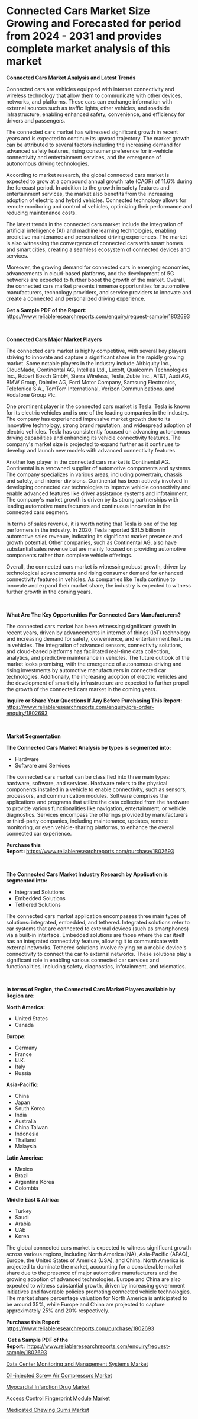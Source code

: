 <p><h1>Connected Cars Market Size Growing and Forecasted for period from 2024 - 2031 and provides complete market analysis of this market</h1></p><p><strong>Connected Cars Market Analysis and Latest Trends</strong></p>
<p><p>Connected cars are vehicles equipped with internet connectivity and wireless technology that allow them to communicate with other devices, networks, and platforms. These cars can exchange information with external sources such as traffic lights, other vehicles, and roadside infrastructure, enabling enhanced safety, convenience, and efficiency for drivers and passengers.</p><p>The connected cars market has witnessed significant growth in recent years and is expected to continue its upward trajectory. The market growth can be attributed to several factors including the increasing demand for advanced safety features, rising consumer preference for in-vehicle connectivity and entertainment services, and the emergence of autonomous driving technologies.</p><p>According to market research, the global connected cars market is expected to grow at a compound annual growth rate (CAGR) of 11.6% during the forecast period. In addition to the growth in safety features and entertainment services, the market also benefits from the increasing adoption of electric and hybrid vehicles. Connected technology allows for remote monitoring and control of vehicles, optimizing their performance and reducing maintenance costs.</p><p>The latest trends in the connected cars market include the integration of artificial intelligence (AI) and machine learning technologies, enabling predictive maintenance and personalized driving experiences. The market is also witnessing the convergence of connected cars with smart homes and smart cities, creating a seamless ecosystem of connected devices and services.</p><p>Moreover, the growing demand for connected cars in emerging economies, advancements in cloud-based platforms, and the development of 5G networks are expected to further boost the growth of the market. Overall, the connected cars market presents immense opportunities for automotive manufacturers, technology providers, and service providers to innovate and create a connected and personalized driving experience.</p></p>
<p><strong>Get a Sample PDF of the Report:&nbsp;</strong> <a href="https://www.reliableresearchreports.com/enquiry/request-sample/1802693">https://www.reliableresearchreports.com/enquiry/request-sample/1802693</a></p>
<p>&nbsp;</p>
<p><strong>Connected Cars Major Market Players</strong></p>
<p><p>The connected cars market is highly competitive, with several key players striving to innovate and capture a significant share in the rapidly growing market. Some notable players in the industry include Airbiquity Inc., CloudMade, Continental AG, Intellias Ltd., Luxoft, Qualcomm Technologies Inc., Robert Bosch GmbH, Sierra Wireless, Tesla, Zubie Inc., AT&T, Audi AG, BMW Group, Daimler AG, Ford Motor Company, Samsung Electronics, Telefonica S.A., TomTom International, Verizon Communications, and Vodafone Group Plc.</p><p>One prominent player in the connected cars market is Tesla. Tesla is known for its electric vehicles and is one of the leading companies in the industry. The company has experienced impressive market growth due to its innovative technology, strong brand reputation, and widespread adoption of electric vehicles. Tesla has consistently focused on advancing autonomous driving capabilities and enhancing its vehicle connectivity features. The company's market size is projected to expand further as it continues to develop and launch new models with advanced connectivity features.</p><p>Another key player in the connected cars market is Continental AG. Continental is a renowned supplier of automotive components and systems. The company specializes in various areas, including powertrain, chassis and safety, and interior divisions. Continental has been actively involved in developing connected car technologies to improve vehicle connectivity and enable advanced features like driver assistance systems and infotainment. The company's market growth is driven by its strong partnerships with leading automotive manufacturers and continuous innovation in the connected cars segment.</p><p>In terms of sales revenue, it is worth noting that Tesla is one of the top performers in the industry. In 2020, Tesla reported $31.5 billion in automotive sales revenue, indicating its significant market presence and growth potential. Other companies, such as Continental AG, also have substantial sales revenue but are mainly focused on providing automotive components rather than complete vehicle offerings.</p><p>Overall, the connected cars market is witnessing robust growth, driven by technological advancements and rising consumer demand for enhanced connectivity features in vehicles. As companies like Tesla continue to innovate and expand their market share, the industry is expected to witness further growth in the coming years.</p></p>
<p>&nbsp;</p>
<p><strong>What Are The Key Opportunities For Connected Cars Manufacturers?</strong></p>
<p><p>The connected cars market has been witnessing significant growth in recent years, driven by advancements in internet of things (IoT) technology and increasing demand for safety, convenience, and entertainment features in vehicles. The integration of advanced sensors, connectivity solutions, and cloud-based platforms has facilitated real-time data collection, analytics, and predictive maintenance in vehicles. The future outlook of the market looks promising, with the emergence of autonomous driving and rising investments by automotive manufacturers in connected car technologies. Additionally, the increasing adoption of electric vehicles and the development of smart city infrastructure are expected to further propel the growth of the connected cars market in the coming years.</p></p>
<p><strong>Inquire or Share Your Questions If Any Before Purchasing This Report:</strong> <a href="https://www.reliableresearchreports.com/enquiry/pre-order-enquiry/1802693">https://www.reliableresearchreports.com/enquiry/pre-order-enquiry/1802693</a></p>
<p>&nbsp;</p>
<p><strong>Market Segmentation</strong></p>
<p><strong>The Connected Cars Market Analysis by types is segmented into:</strong></p>
<p><ul><li>Hardware</li><li>Software and Services</li></ul></p>
<p><p>The connected cars market can be classified into three main types: hardware, software, and services. Hardware refers to the physical components installed in a vehicle to enable connectivity, such as sensors, processors, and communication modules. Software comprises the applications and programs that utilize the data collected from the hardware to provide various functionalities like navigation, entertainment, or vehicle diagnostics. Services encompass the offerings provided by manufacturers or third-party companies, including maintenance, updates, remote monitoring, or even vehicle-sharing platforms, to enhance the overall connected car experience.</p></p>
<p><strong>Purchase this Report:&nbsp;</strong><a href="https://www.reliableresearchreports.com/purchase/1802693">https://www.reliableresearchreports.com/purchase/1802693</a></p>
<p>&nbsp;</p>
<p><strong>The Connected Cars Market Industry Research by Application is segmented into:</strong></p>
<p><ul><li>Integrated Solutions</li><li>Embedded Solutions</li><li>Tethered Solutions</li></ul></p>
<p><p>The connected cars market application encompasses three main types of solutions: integrated, embedded, and tethered. Integrated solutions refer to car systems that are connected to external devices (such as smartphones) via a built-in interface. Embedded solutions are those where the car itself has an integrated connectivity feature, allowing it to communicate with external networks. Tethered solutions involve relying on a mobile device's connectivity to connect the car to external networks. These solutions play a significant role in enabling various connected car services and functionalities, including safety, diagnostics, infotainment, and telematics.</p></p>
<p>&nbsp;</p>
<p><strong>In terms of Region, the Connected Cars Market Players available by Region are:</strong></p>
<p>
    <p> <strong> North America: </strong>
        <ul>
            <li>United States</li>
            <li>Canada</li>
        </ul>
        </p> 
    <p> <strong> Europe: </strong>
        <ul>
            <li>Germany</li>
            <li>France</li>
            <li>U.K.</li>
            <li>Italy</li>
            <li>Russia</li>
        </ul>
        </p> 
    <p> <strong> Asia-Pacific: </strong>
        <ul>
            <li>China</li>
            <li>Japan</li>
            <li>South Korea</li>
            <li>India</li>
            <li>Australia</li>
            <li>China Taiwan</li>
            <li>Indonesia</li>
            <li>Thailand</li>
            <li>Malaysia</li>
        </ul>
        </p> 
    <p> <strong> Latin America: </strong>
        <ul>
            <li>Mexico</li>
            <li>Brazil</li>
            <li>Argentina Korea</li>
            <li>Colombia</li>
        </ul>
        </p> 
    <p> <strong> Middle East & Africa: </strong>
        <ul>
            <li>Turkey</li>
            <li>Saudi</li>
            <li>Arabia</li>
            <li>UAE</li>
            <li>Korea</li>
        </ul>
    </p>
    </p>
<p><p>The global connected cars market is expected to witness significant growth across various regions, including North America (NA), Asia-Pacific (APAC), Europe, the United States of America (USA), and China. North America is projected to dominate the market, accounting for a considerable market share due to the presence of major automotive manufacturers and the growing adoption of advanced technologies. Europe and China are also expected to witness substantial growth, driven by increasing government initiatives and favorable policies promoting connected vehicle technologies. The market share percentage valuation for North America is anticipated to be around 35%, while Europe and China are projected to capture approximately 25% and 20% respectively.</p></p>
<p><strong>Purchase this Report: </strong><a href="https://www.reliableresearchreports.com/purchase/1802693">https://www.reliableresearchreports.com/purchase/1802693</a></p>
<p>&nbsp;<strong>Get a Sample PDF of the Report:&nbsp;&nbsp;</strong><a href="https://www.reliableresearchreports.com/enquiry/request-sample/1802693">https://www.reliableresearchreports.com/enquiry/request-sample/1802693</a></p>
<p><strong></strong></p>
<p><p><a href="https://medium.com/@andrewhills1925/data-center-monitoring-and-management-systems-market-trends-and-market-analysis-forecasted-for-6dd24650ffa3">Data Center Monitoring and Management Systems Market</a></p><p><a href="https://medium.com/@andrewhills1925/oil-injected-screw-air-compressors-market-report-reveals-the-latest-trends-and-growth-opportunities-99a6e2890fdc">Oil-injected Screw Air Compressors Market</a></p><p><a href="https://github.com/PeterParrish5/Market-Research-Report-List-3/blob/main/myocardial-infarction-drug-market.md">Myocardial Infarction Drug Market</a></p><p><a href="https://medium.com/@andrewhills1925/access-control-fingerprint-module-market-analysis-and-sze-forecasted-for-period-from-2024-to-2031-22715869cf1c">Access Control Fingerprint Module Market</a></p><p><a href="https://github.com/CliffMedina6/Market-Research-Report-List-3/blob/main/medicated-chewing-gums-market.md">Medicated Chewing Gums Market</a></p></p>
